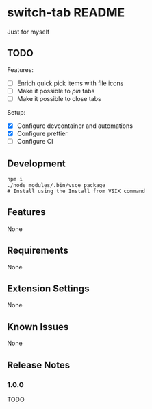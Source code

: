# switch-tab README

Just for myself

## TODO

Features:

-   [ ] Enrich quick pick items with file icons
-   [ ] Make it possible to _pin_ tabs
-   [ ] Make it possible to close tabs

Setup:

-   [x] Configure devcontainer and automations
-   [x] Configure prettier
-   [ ] Configure CI

## Development

```
npm i
./node_modules/.bin/vsce package
# Install using the Install from VSIX command
```

## Features

None

## Requirements

None

## Extension Settings

None

## Known Issues

None

## Release Notes

### 1.0.0

TODO
